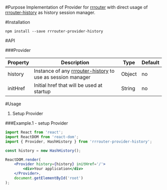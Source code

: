 #Purpose
Implementation of Provider for [rrrouter](https://github.com/plandem/rrrouter) with direct usage of [rrrouter-history](https://github.com/plandem/rrrouter-history) as history session manager.

#Installation
```
npm install --save rrrouter-provider-history
```

#API

###Provider

| Property   | Description    | Type             | Default       |
|------------|----------------|------------------|---------------|
| history    | Instance of any [rrrouter-history](https://github.com/plandem/rrrouter-history) to use as session manager | Object | no |
| initHref   | Initial href that will be used at startup | String | no |


#Usage
1. Setup Provider

###Example.1 - setup Provider
```jsx
import React from 'react';
import ReactDOM from 'react-dom';
import { Provider, HashHistory } from 'rrrouter-provider-history';

const history = new HashHistory();

ReactDOM.render(
	<Provider history={history} initHref='/'>
		<div>Your application</div>
	</Provider>,
	document.getElementById('root')
);
```

